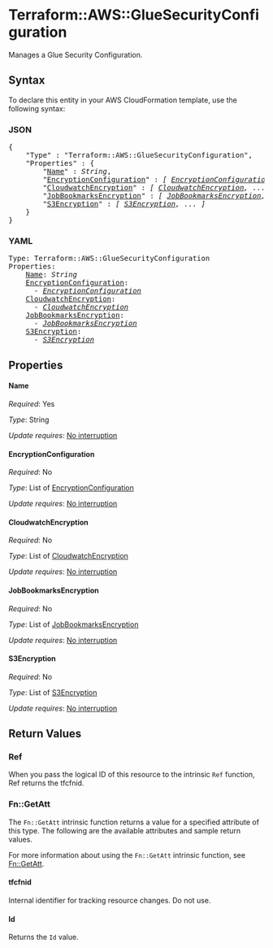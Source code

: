 # Terraform::AWS::GlueSecurityConfiguration

Manages a Glue Security Configuration.

## Syntax

To declare this entity in your AWS CloudFormation template, use the following syntax:

### JSON

<pre>
{
    "Type" : "Terraform::AWS::GlueSecurityConfiguration",
    "Properties" : {
        "<a href="#name" title="Name">Name</a>" : <i>String</i>,
        "<a href="#encryptionconfiguration" title="EncryptionConfiguration">EncryptionConfiguration</a>" : <i>[ <a href="encryptionconfiguration.md">EncryptionConfiguration</a>, ... ]</i>,
        "<a href="#cloudwatchencryption" title="CloudwatchEncryption">CloudwatchEncryption</a>" : <i>[ <a href="cloudwatchencryption.md">CloudwatchEncryption</a>, ... ]</i>,
        "<a href="#jobbookmarksencryption" title="JobBookmarksEncryption">JobBookmarksEncryption</a>" : <i>[ <a href="jobbookmarksencryption.md">JobBookmarksEncryption</a>, ... ]</i>,
        "<a href="#s3encryption" title="S3Encryption">S3Encryption</a>" : <i>[ <a href="s3encryption.md">S3Encryption</a>, ... ]</i>
    }
}
</pre>

### YAML

<pre>
Type: Terraform::AWS::GlueSecurityConfiguration
Properties:
    <a href="#name" title="Name">Name</a>: <i>String</i>
    <a href="#encryptionconfiguration" title="EncryptionConfiguration">EncryptionConfiguration</a>: <i>
      - <a href="encryptionconfiguration.md">EncryptionConfiguration</a></i>
    <a href="#cloudwatchencryption" title="CloudwatchEncryption">CloudwatchEncryption</a>: <i>
      - <a href="cloudwatchencryption.md">CloudwatchEncryption</a></i>
    <a href="#jobbookmarksencryption" title="JobBookmarksEncryption">JobBookmarksEncryption</a>: <i>
      - <a href="jobbookmarksencryption.md">JobBookmarksEncryption</a></i>
    <a href="#s3encryption" title="S3Encryption">S3Encryption</a>: <i>
      - <a href="s3encryption.md">S3Encryption</a></i>
</pre>

## Properties

#### Name

_Required_: Yes

_Type_: String

_Update requires_: [No interruption](https://docs.aws.amazon.com/AWSCloudFormation/latest/UserGuide/using-cfn-updating-stacks-update-behaviors.html#update-no-interrupt)

#### EncryptionConfiguration

_Required_: No

_Type_: List of <a href="encryptionconfiguration.md">EncryptionConfiguration</a>

_Update requires_: [No interruption](https://docs.aws.amazon.com/AWSCloudFormation/latest/UserGuide/using-cfn-updating-stacks-update-behaviors.html#update-no-interrupt)

#### CloudwatchEncryption

_Required_: No

_Type_: List of <a href="cloudwatchencryption.md">CloudwatchEncryption</a>

_Update requires_: [No interruption](https://docs.aws.amazon.com/AWSCloudFormation/latest/UserGuide/using-cfn-updating-stacks-update-behaviors.html#update-no-interrupt)

#### JobBookmarksEncryption

_Required_: No

_Type_: List of <a href="jobbookmarksencryption.md">JobBookmarksEncryption</a>

_Update requires_: [No interruption](https://docs.aws.amazon.com/AWSCloudFormation/latest/UserGuide/using-cfn-updating-stacks-update-behaviors.html#update-no-interrupt)

#### S3Encryption

_Required_: No

_Type_: List of <a href="s3encryption.md">S3Encryption</a>

_Update requires_: [No interruption](https://docs.aws.amazon.com/AWSCloudFormation/latest/UserGuide/using-cfn-updating-stacks-update-behaviors.html#update-no-interrupt)

## Return Values

### Ref

When you pass the logical ID of this resource to the intrinsic `Ref` function, Ref returns the tfcfnid.

### Fn::GetAtt

The `Fn::GetAtt` intrinsic function returns a value for a specified attribute of this type. The following are the available attributes and sample return values.

For more information about using the `Fn::GetAtt` intrinsic function, see [Fn::GetAtt](https://docs.aws.amazon.com/AWSCloudFormation/latest/UserGuide/intrinsic-function-reference-getatt.html).

#### tfcfnid

Internal identifier for tracking resource changes. Do not use.

#### Id

Returns the <code>Id</code> value.

